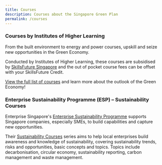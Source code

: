 ```yaml
---
title: Courses
description: Courses about the Singapore Green Plan  
permalink: /courses
---
```


### Courses by Institutes of Higher Learning

From the built environment to energy and power courses, upskill and seize new opportunities in the Green Economy.
 
Conducted by Institutes of Higher Learning, these courses are subsidised by [SkillsFuture Singapore](https://www.myskillsfuture.gov.sg/) and the out of pocket course fees can be offset with your SkillsFuture Credit.
 
[View the full list of courses](https://go.gov.sg/ssgxmse) and learn more about the outlook of the Green Economy! 


### Enterprise Sustainability Programme (ESP) – Sustainability Courses

Enterprise Singapore's [Enterprise Sustainability Programme](https://www.enterprisesg.gov.sg/non-financial-assistance/for-singapore-companies/sustainability/enterprise-sustainability-programme) supports Singapore companies, especially SMEs, to build capabilities and capture new opportunities. 

Their [Sustainability Courses](https://www.enterprisesg.gov.sg/non-financial-assistance/for-singapore-companies/sustainability/enterprise-sustainability-programme) series aims to help local enterprises build awareness and knowledge of sustainability, covering sustainability trends, risks and opportunities, basic concepts and topics. Topics include decarbonisation, circular economy, sustainability reporting, carbon management and waste management.
